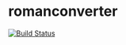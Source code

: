 # romanconverter

[![Build Status](https://travis-ci.org/mrsendova/romanconverter.svg?branch=master)](https://travis-ci.org/mrsendova/romanconverter)
